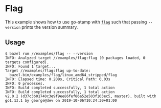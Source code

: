 # Flag

This example shows how to use go-stamp with [`flag`](https://pkg.go.dev/flag) such that passing `--version` prints the version summary.

## Usage

```
$ bazel run //examples/flag -- --version
INFO: Analyzed target //examples/flag:flag (0 packages loaded, 0 targets configured).
INFO: Found 1 target...
Target //examples/flag:flag up-to-date:
  bazel-bin/examples/flag/linux_amd64_stripped/flag
INFO: Elapsed time: 0.208s, Critical Path: 0.03s
INFO: 0 processes.
INFO: Build completed successfully, 1 total action
INFO: Build completed successfully, 1 total action
v2.0.2 (d37c3b01740c3e9f9ee86fef86a52e503f103ec5, master), built with go1.13.1 by george@dev on 2019-10-06T10:24:30+01:00
```
